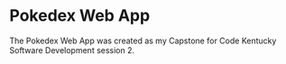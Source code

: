 # Pokedex Web App

The Pokedex Web App was created as my Capstone for Code Kentucky Software Development session 2.
